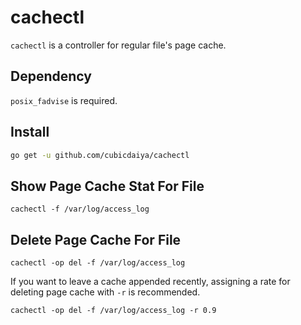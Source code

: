 # cachectl

`cachectl` is a controller for regular file's page cache. 

## Dependency

`posix_fadvise` is required.

## Install

```bash
go get -u github.com/cubicdaiya/cachectl
```

## Show Page Cache Stat For File

```
cachectl -f /var/log/access_log
```

## Delete Page Cache For File

```
cachectl -op del -f /var/log/access_log
```

If you want to leave a cache appended recently, assigning a rate for deleting page cache with `-r` is recommended.

```
cachectl -op del -f /var/log/access_log -r 0.9
```
